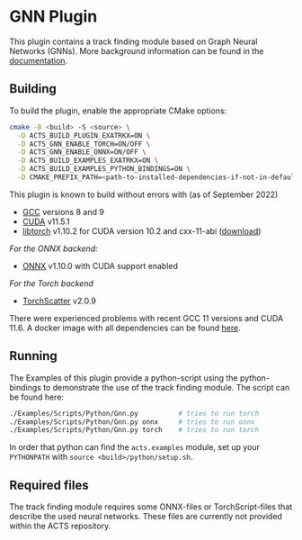 # GNN Plugin

This plugin contains a track finding module based on Graph Neural Networks (GNNs). More background information can be found in the [documentation](https://acts.readthedocs.io/en/latest/plugins/gnn.html).

## Building

To build the plugin, enable the appropriate CMake options:

```bash
cmake -B <build> -S <source> \
  -D ACTS_BUILD_PLUGIN_EXATRKX=ON \
  -D ACTS_GNN_ENABLE_TORCH=ON/OFF \
  -D ACTS_GNN_ENABLE_ONNX=ON/OFF \
  -D ACTS_BUILD_EXAMPLES_EXATRKX=ON \
  -D ACTS_BUILD_EXAMPLES_PYTHON_BINDINGS=ON \
  -D CMAKE_PREFIX_PATH=<path-to-installed-dependencies-if-not-in-default-paths>
```

This plugin is known to build without errors with (as of September 2022)

- [GCC](https://gcc.gnu.org) versions 8 and 9
- [CUDA](https://developer.nvidia.com/cuda-zone) v11.5.1
- [libtorch](https://pytorch.org/) v1.10.2 for CUDA version 10.2 and cxx-11-abi ([download](https://download.pytorch.org/libtorch/cu102/libtorch-cxx11-abi-shared-with-deps-1.10.2%2Bcu102.zip))

*For the ONNX backend:*
- [ONNX](https://github.com/microsoft/onnxruntime) v1.10.0 with CUDA support enabled

*For the Torch backend*
- [TorchScatter](https://github.com/rusty1s/pytorch_scatter) v2.0.9

There were experienced problems with recent GCC 11 versions and CUDA 11.6. A docker image with all dependencies can be found [here](https://github.com/acts-project/machines).

## Running

The Examples of this plugin provide a python-script using the python-bindings to demonstrate the use of the track finding module. The script can be found here:

```bash
./Examples/Scripts/Python/Gnn.py          # tries to run torch
./Examples/Scripts/Python/Gnn.py onnx     # tries to run onnx
./Examples/Scripts/Python/Gnn.py torch    # tries to run torch
```

In order that python can find the `acts.examples` module, set up your `PYTHONPATH` with `source <build>/python/setup.sh`.

## Required files

The track finding module requires some ONNX-files or TorchScript-files that describe the used neural networks. These files are currently not provided within the ACTS repository.
